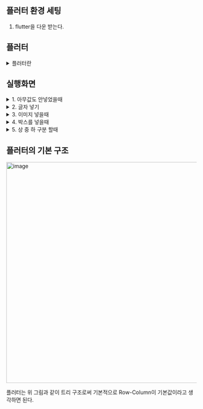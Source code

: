 ## 플러터 환경 세팅

1. flutter을 다운 받는다.


## 플러터

<details>

<summary>플러터란</summary>

플러터란? 다트라는 프로그래밍 언어를 사용하여 앱을 만들 수 있게 해주는 프레임워크이다.

플러터의 장점:
            
            ios와 안드로이드 둘다 적용할 수 있는 장점이 있다.
            구글의 강력한 지원과 거대한 커뮤니티도 있어 문제에 대한 해결택도 빨리 찾아낼 수 있다.
            다른 앱 개발 도구보다 앱을 더 빠르게 만들 수 있도록 설계되어 있다.
            가장 큰 장점은 크로스 플랫폼을 지원한다. 플러터 코드를 쓰면 ios,안드로이드 윈도우 앱 등 앱을 동시에 만들 수 있다.
            코드를 변경하면 바뀐 UI를 실시간으로 확인할 수 있는 핫 리로드 기능이 있어 생산성을 향상시킨다.
            UI컴포넌트가 풍부하여 개발자는 아름다운 UI를 짧은 시간내에 만들 수 있다.
            처리가 무겁지만 화면이 매끄럽고 쾌적하게 움직인다.

            
단점:
    
    macOS컴퓨터를 사용해야 한다.
    메모리는 16GB이상이여야 한다.

분류 방법: 

1. 화면 레이아웃을 구성하기 위해 화면에 표시되는 위젯(텍스트)
2. 화면 레이아웃을 구성하지만 자신은 화면에 표시되지 않는 위젯(센터, 컬럼)
3. 버튼과 같이 모양 이외의 기능을 갖고 있는 위젯

어떤 동작을 시키기 위한 위젝도 있다 이러한 위젯이 화면 레이아웃을 구성하기 위한 위젯과 다른 점은 다트로 코드 로직을 쓸 수 있다는 점이다.

    기본 구성: 위젯(materrialApp, Cupertino)
        기본 분위기(안드로이드계열)   아이폰의 분위기(아이폰 계열)
    위젯의 4가지 유형: 글자, 아이콘, 이미지, 박스
    화면 레아이웃 설정: Scaffold(상중하로 나누어 주는 기본 위젯), 위젯 배치
</details>

## 실행화면

<details>
<summary>1. 아무값도 안넣었을때 </summary>
            
![image](https://github.com/user-attachments/assets/f09e8799-f22f-49c8-a448-1416d4e3366b)

</details>

<details>

<summary>2. 글자 넣기</summary>

![image](https://github.com/user-attachments/assets/2aaf215a-c700-4262-94c9-e52b314bba1a)

</details>


<details>

<summary>3. 이미지 넣을때</summary>

pubspec.yaml 안에 


        flutter:
            assets:
                - assets/

넣기

![image](https://github.com/user-attachments/assets/848c2a45-963d-472a-8eb2-caaf1bb07e70)

</details>


<details>

<summary>4. 박스를 넣을때 </summary>

![image](https://github.com/user-attachments/assets/a99573b9-a40e-4c63-bca3-f06a06fcf463)

</details>

<details>

<summary>5. 상 중 하 구분 할때 </summary>

![image](https://github.com/user-attachments/assets/afc94bb5-17a8-4348-9505-66057cda0f81)

</details>

## 플러터의 기본 구조 

<img width="716" height="586" alt="image" src="https://github.com/user-attachments/assets/4f4717dc-8012-4c00-b8ca-5a8e91d95bde" />

플러터는 위 그림과 같이 트리 구조로써 기본적으로 Row-Column이 기본값이라고 생각하면 된다.




